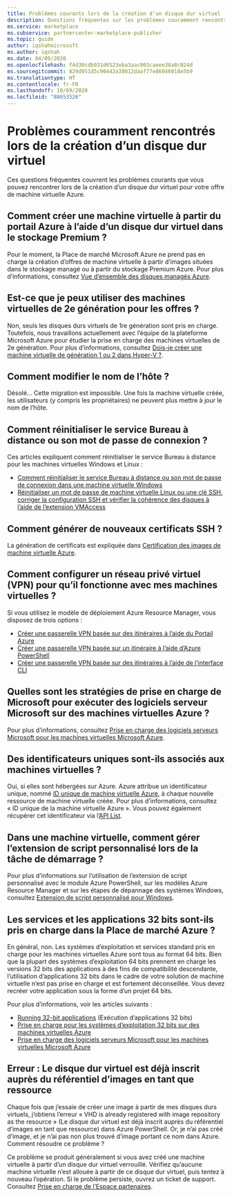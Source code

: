 ```yaml
---
title: Problèmes courants lors de la création d’un disque dur virtuel (FAQ)
description: Questions fréquentes sur les problèmes couramment rencontrés lors de la création d’un disque dur virtuel.
ms.service: marketplace
ms.subservice: partnercenter-marketplace-publisher
ms.topic: guide
author: iqshahmicrosoft
ms.author: iqshah
ms.date: 04/09/2020
ms.openlocfilehash: f4d30cdb931d6523eba3aac003caeee38a8c024d
ms.sourcegitcommit: 829d951d5c90442a38012daaf77e86046018e5b9
ms.translationtype: HT
ms.contentlocale: fr-FR
ms.lasthandoff: 10/09/2020
ms.locfileid: "88653526"
---
```

# <a name="common-issues-during-vhd-creation"></a>Problèmes couramment rencontrés lors de la création d’un disque dur virtuel

Ces questions fréquentes couvrent les problèmes courants que vous pouvez rencontrer lors de la création d’un disque dur virtuel pour votre offre de machine virtuelle Azure.

## <a name="how-do-i-create-a-vm-from-the-azure-portal-using-a-vhd-in-premium-storage"></a>Comment créer une machine virtuelle à partir du portail Azure à l’aide d’un disque dur virtuel dans le stockage Premium ?

Pour le moment, la Place de marché Microsoft Azure ne prend pas en charge la création d’offres de machine virtuelle à partir d’images situées dans le stockage managé ou à partir du stockage Premium Azure. Pour plus d’informations, consultez [Vue d’ensemble des disques managés Azure](../../virtual-machines/managed-disks-overview.md).

## <a name="can-i-use-generation-2-vms-for-offers"></a>Est-ce que je peux utiliser des machines virtuelles de 2e génération pour les offres ?

Non, seuls les disques durs virtuels de 1re génération sont pris en charge. Toutefois, nous travaillons actuellement avec l’équipe de la plateforme Microsoft Azure pour étudier la prise en charge des machines virtuelles de 2e génération. Pour plus d’informations, consultez [Dois-je créer une machine virtuelle de génération 1 ou 2 dans Hyper-V ?](https://docs.microsoft.com/windows-server/virtualization/hyper-v/plan/should-i-create-a-generation-1-or-2-virtual-machine-in-hyper-v).

## <a name="how-do-i-change-the-name-of-the-host"></a>Comment modifier le nom de l’hôte ?

Désolé... Cette migration est impossible. Une fois la machine virtuelle créée, les utilisateurs (y compris les propriétaires) ne peuvent plus mettre à jour le nom de l’hôte.

## <a name="how-do-i-reset-the-remote-desktop-service-or-its-sign-in-password"></a>Comment réinitialiser le service Bureau à distance ou son mot de passe de connexion ?

Ces articles expliquent comment réinitialiser le service Bureau à distance pour les machines virtuelles Windows et Linux :

* [Comment réinitialiser le service Bureau à distance ou son mot de passe de connexion dans une machine virtuelle Windows](/azure/virtual-machines/troubleshooting/reset-rdp)
* [Réinitialiser un mot de passe de machine virtuelle Linux ou une clé SSH, corriger la configuration SSH et vérifier la cohérence des disques à l’aide de l’extension VMAccess](/azure/virtual-machines/extensions/vmaccess)

## <a name="how-do-i-generate-new-ssh-certificates"></a>Comment générer de nouveaux certificats SSH ?

La génération de certificats est expliquée dans [Certification des images de machine virtuelle Azure](https://aks.ms/CertifyVMimage).

## <a name="how-do-i-configure-a-virtual-private-network-vpn-to-work-with-my-vms"></a>Comment configurer un réseau privé virtuel (VPN) pour qu’il fonctionne avec mes machines virtuelles ?

Si vous utilisez le modèle de déploiement Azure Resource Manager, vous disposez de trois options :

* [Créer une passerelle VPN basée sur des itinéraires à l’aide du Portail Azure](../../vpn-gateway/create-routebased-vpn-gateway-portal.md)
* [Créer une passerelle VPN basée sur un itinéraire à l’aide d’Azure PowerShell](../../vpn-gateway/create-routebased-vpn-gateway-powershell.md)
* [Créer une passerelle VPN basée sur des itinéraires à l’aide de l’interface CLI](../../vpn-gateway/create-routebased-vpn-gateway-cli.md)

## <a name="what-are-microsoft-support-policies-for-running-microsoft-server-software-on-azure-based-vms"></a>Quelles sont les stratégies de prise en charge de Microsoft pour exécuter des logiciels serveur Microsoft sur des machines virtuelles Azure ?

Pour plus d’informations, consultez [Prise en charge des logiciels serveurs Microsoft pour les machines virtuelles Microsoft Azure](https://support.microsoft.com/help/2721672/microsoft-server-software-support-for-microsoft-azure-virtual-machines).

## <a name="do-virtual-machines-have-unique-identifiers-associated-with-them"></a>Des identificateurs uniques sont-ils associés aux machines virtuelles ?

Oui, si elles sont hébergées sur Azure. Azure attribue un identificateur unique, nommé [ID unique de machine virtuelle Azure](https://blogs.msdn.microsoft.com/wasimbloch/2016/10/20/azure-virtual-machine-unique-id/), à chaque nouvelle ressource de machine virtuelle créée. Pour plus d’informations, consultez « ID unique de la machine virtuelle Azure ». Vous pouvez également récupérer cet identificateur via l’[API List](https://docs.microsoft.com/rest/api/compute/virtualmachines/list).

## <a name="in-a-vm-how-do-i-manage-the-custom-script-extension-in-the-startup-task"></a>Dans une machine virtuelle, comment gérer l’extension de script personnalisé lors de la tâche de démarrage ?

Pour plus d’informations sur l’utilisation de l’extension de script personnalisé avec le module Azure PowerShell, sur les modèles Azure Resource Manager et sur les étapes de dépannage des systèmes Windows, consultez [Extension de script personnalisé pour Windows](/azure/virtual-machines/extensions/custom-script-windows).

## <a name="are-32-bit-applications-or-services-supported-in-azure-marketplace"></a>Les services et les applications 32 bits sont-ils pris en charge dans la Place de marché Azure ?

En général, non. Les systèmes d’exploitation et services standard pris en charge pour les machines virtuelles Azure sont tous au format 64 bits. Bien que la plupart des systèmes d’exploitation 64 bits prennent en charge les versions 32 bits des applications à des fins de compatibilité descendante, l’utilisation d’applications 32 bits dans le cadre de votre solution de machine virtuelle n’est pas prise en charge et est fortement déconseillée. Vous devez recréer votre application sous la forme d’un projet 64 bits.

Pour plus d’informations, voir les articles suivants :

* [Running 32-bit applications](https://docs.microsoft.com/windows/desktop/WinProg64/running-32-bit-applications) (Exécution d’applications 32 bits)
* [Prise en charge pour les systèmes d’exploitation 32 bits sur des machines virtuelles Azure](https://support.microsoft.com/help/4021388/support-for-32-bit-operating-systems-in-azure-virtual-machines)
* [Prise en charge des logiciels serveurs Microsoft pour les machines virtuelles Microsoft Azure](https://support.microsoft.com/help/2721672/microsoft-server-software-support-for-microsoft-azure-virtual-machines)

## <a name="error-vhd-is-already-registered-with-image-repository-as-the-resource"></a>Erreur : Le disque dur virtuel est déjà inscrit auprès du référentiel d’images en tant que ressource

Chaque fois que j’essaie de créer une image à partir de mes disques durs virtuels, j’obtiens l’erreur « VHD is already registered with image repository as the resource » (Le disque dur virtuel est déjà inscrit auprès du référentiel d’images en tant que ressource) dans Azure PowerShell. Or, je n’ai pas créé d’image, et je n’ai pas non plus trouvé d’image portant ce nom dans Azure. Comment résoudre ce problème ?

Ce problème se produit généralement si vous avez créé une machine virtuelle à partir d’un disque dur virtuel verrouillé. Vérifiez qu’aucune machine virtuelle n’est allouée à partir de ce disque dur virtuel, puis tentez à nouveau l’opération. Si le problème persiste, ouvrez un ticket de support. Consultez [Prise en charge de l’Espace partenaires](support.md).

